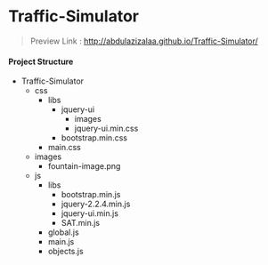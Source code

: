 # Traffic-Simulator

> Preview Link : http://abdulazizalaa.github.io/Traffic-Simulator/

#### Project Structure
  - Traffic-Simulator
    - css
      - libs
        - jquery-ui
          - images
          - jquery-ui.min.css
        - bootstrap.min.css
      - main.css
    - images
      - fountain-image.png
    - js
      - libs
        - bootstrap.min.js
        - jquery-2.2.4.min.js
        - jquery-ui.min.js
        - SAT.min.js
      - global.js
      - main.js
      - objects.js
